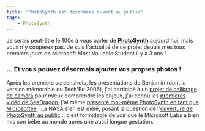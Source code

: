 ```yaml
---
title: 'PhotoSynth est désormais ouvert au public'
tags:
    - PhotoSynth
---
```


Je serais peut-être le 100e à vous parler de [**PhotoSynth** ](https://en.wikipedia.org/wiki/Photosynth)aujourd'hui, mais vous n'y couperez pas. Je suis l'actualité de ce projet depuis mes tous premiers jours de Microsoft Most Valuable Student il y a 3 ans !

<!-- more -->

### … Et vous pouvez désormais ajouter vos propres photos !

Après les premiers screenshots, les présentations de Benjamin (dont la version mémorable du Tech'Ed 2006), j'ai participé à un [projet de calibrage de caméra](/notes/2007-02-photosynth/) pour mieux comprendre les enjeux, j'ai connu les [premières vidéo de SeaDragon](/notes/2007-03-microsoft-seadragon/), j'ai même [présenté moi-même PhotoSynth en tant que Microsoftee](/notes/2007-07-les-dernieres-technos-ms-un-enjeu-de-civilization/) ! La NASA s'en est mêlé, posant la question de l'[ouverture de PhotoSynth au public](/notes/2007-08-photosynth-et-grand-public/)… c'est formidable de voir que le Microsoft Labs a bien mis son bébé au monde après une aussi longue gestation.
